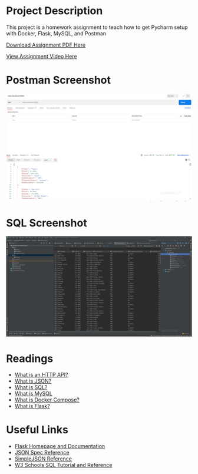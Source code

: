 # Project Description
This project is a homework assignment to teach how to get Pycharm setup with Docker, Flask, MySQL, and Postman

[Download Assignment PDF Here](PPFSQL-Homework.pdf)

[View Assignment Video Here](https://youtu.be/QbMWNgrfAFg)


# Postman Screenshot
![Postman](screenshots/postman.png)
# SQL Screenshot
![Pycharm_Data_Query](screenshots/query.png)








# Readings
* [What is an HTTP API?](https://www.smashingmagazine.com/2018/01/understanding-using-rest-api/)
* [What is JSON?](https://www.w3schools.com/whatis/whatis_json.asp)
* [What is SQL?](http://www.sqlcourse.com/intro.html)
* [What is MySQL](https://www.hostinger.com/tutorials/what-is-mysql)
* [What is Docker Compose?](https://www.tutorialspoint.com/docker/docker_compose.htm)
* [What is Flask?](https://en.wikipedia.org/wiki/Flask_(web_framework))
# Useful Links
* [Flask Homepage and Documentation](https://flask.palletsprojects.com/en/1.1.x/)
* [JSON Spec Reference](https://www.json.org/json-en.html)
* [SimpleJSON Reference](https://simplejson.readthedocs.io/en/latest/)
* [W3 Schools SQL Tutorial and Reference](https://www.w3schools.com/sql/)